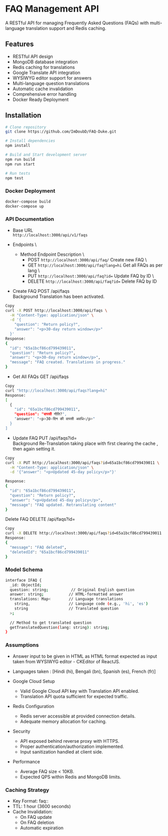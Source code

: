 # FAQ Management API

A RESTful API for managing Frequently Asked Questions (FAQs) with multi-language translation support and Redis caching.

## Features

- RESTful API design
- MongoDB database integration
- Redis caching for translations
- Google Translate API integration
- WYSIWYG editor support for answers
- Multi-language question translations
- Automatic cache invalidation
- Comprehensive error handling
- Docker Ready Deployment

## Installation

```bash
# Clone repository
git clone https://github.com/ImDoubD/FAQ-Duke.git

# Install dependencies
npm install

# Build and Start development server
npm run build
npm run start

# Run tests
npm test
```

### Docker Deployment
```bash
docker-compose build
docker-compose up
```

### API Documentation

- Base URL \
`http://localhost:3000/api/v1/faqs`

- Endpoints \
  - Method	Endpoint	Description \
    - POST `http://localhost:3000/api/faq/`	Create new FAQ \
    - GET	`http://localhost:3000/api/faq?lang=hi`	Get all FAQs as per lang \
    - PUT	`http://localhost:3000/api/faq?id=`	Update FAQ by ID \
    - DELETE `http://localhost:3000/api/faq?id=`	Delete FAQ by ID 

- Create FAQ
POST /api/faqs \
Background Translation has been activated.

``` bash
Copy
curl -X POST http://localhost:3000/api/faqs \
  -H "Content-Type: application/json" \
  -d '{
    "question": "Return policy?",
    "answer": "<p>30-day return window</p>"
  }'
Response:
{
  "id": "65a1bcf86cd799439011",
  "question": "Return policy?",
  "answer": "<p>30-day return window</p>",
  "message": "FAQ created. Translations in progress."
}
```
- Get All FAQs
GET /api/faqs

```bash
Copy
curl "http://localhost:3000/api/faqs?lang=hi"
Response:
[
  {
    "id": "65a1bcf86cd799439011",
    "question": "वापसी नीति?",
    "answer": "<p>30-दिन की वापसी अवधि</p>"
  }
]
```
- Update FAQ
PUT /api/faqs?id= \
Background Re-Translation taking place with first clearing the cache , then again setting it.

```bash
Copy
curl -X PUT http://localhost:3000/api/faqs?id=65a1bcf86cd799439011 \
  -H "Content-Type: application/json" \
  -d '{"answer": "<p>Updated 45-day policy</p>"}'

Response:
{
  "id": "65a1bcf86cd799439011",
  "question": "Return policy?",
  "answer": "<p>Updated 45-day policy</p>",
  "message": "FAQ updated. Retranslating content"
}
```
Delete FAQ
DELETE /api/faqs?id=

```bash
Copy
curl -X DELETE http://localhost:3000/api/faqs?id=65a1bcf86cd799439011
Response:
{
  "message": "FAQ deleted",
  "deletedId": "65a1bcf86cd799439011"
}
```

### Model Schema
```bash
interface IFAQ {
  _id: ObjectId;
  question: string;          // Original English question
  answer: string;           // HTML-formatted answer
  translations: Map<        // Language translations
    string,                 // Language code (e.g., 'hi', 'es')
    string                  // Translated question
  >;
  
  // Method to get translated question
  getTranslatedQuestion(lang: string): string;
}
```
### Assumptions
- Answer input to be given in HTML as HTML format expected as input taken from WYSIWYG editor - CKEditor of ReactJS.
- Languages taken : [Hindi (hi), Bengali (bn), Spanish (es), French (fr)]
- Google Cloud Setup
  - Valid Google Cloud API key with Translation API enabled.
  - Translation API quota sufficient for expected traffic.

- Redis Configuration
  - Redis server accessible at provided connection details.
  - Adequate memory allocation for caching.

- Security
  - API exposed behind reverse proxy with HTTPS.
  - Proper authentication/authorization implemented.
  - Input sanitization handled at client side.

- Performance
  - Average FAQ size < 10KB.
  - Expected QPS within Redis and MongoDB limits.


### Caching Strategy
- Key Format: faq:<ID>:<LANG>
- TTL: 1 hour (3600 seconds)
- Cache Invalidation:
  - On FAQ update
  - On FAQ deletion
  - Automatic expiration

